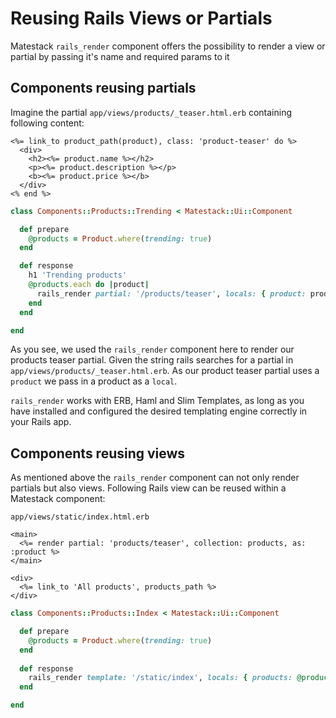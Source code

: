 # Reusing Rails Views or Partials

Matestack `rails_render` component offers the possibility to render a view or partial by passing it's name and required params to it

## Components reusing partials

Imagine the partial `app/views/products/_teaser.html.erb` containing following content:

```markup
<%= link_to product_path(product), class: 'product-teaser' do %>
  <div>
    <h2><%= product.name %></h2>
    <p><%= product.description %></p>
    <b><%= product.price %></b>
  </div>
<% end %>
```

```ruby
class Components::Products::Trending < Matestack::Ui::Component

  def prepare
    @products = Product.where(trending: true)
  end

  def response
    h1 'Trending products'
    @products.each do |product|
      rails_render partial: '/products/teaser', locals: { product: product }
    end
  end

end
```

As you see, we used the `rails_render` component here to render our products teaser partial. Given the string rails searches for a partial in `app/views/products/_teaser.html.erb`. As our product teaser partial uses a `product` we pass in a product as a `local`. 

`rails_render` works with ERB, Haml and Slim Templates, as long as you have installed and configured the desired templating engine correctly in your Rails app.

## Components reusing views

As mentioned above the `rails_render` component can not only render partials but also views. Following Rails view can be reused within a Matestack component:

`app/views/static/index.html.erb`

```markup
<main>
  <%= render partial: 'products/teaser', collection: products, as: :product %>
</main>

<div>
  <%= link_to 'All products', products_path %>
</div>
```

```ruby
class Components::Products::Index < Matestack::Ui::Component

  def prepare
    @products = Product.where(trending: true)
  end
  
  def response
    rails_render template: '/static/index', locals: { products: @products }
  end

end
```


